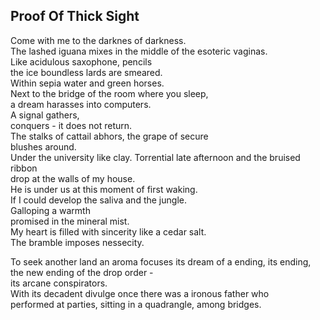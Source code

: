 Proof Of Thick Sight
--------------------
Come with me to the darknes of darkness.  
The lashed iguana mixes in the middle of the esoteric vaginas.  
Like acidulous saxophone, pencils  
the ice boundless lards are smeared.  
Within sepia water and green horses.  
Next to the bridge of the room where you sleep,  
a dream harasses into computers.  
A signal gathers,  
conquers - it does not return.  
The stalks of cattail abhors, the grape of secure  
blushes around.  
Under the university like clay. Torrential late afternoon and the bruised ribbon  
drop at the walls of my house.  
He is under us at this moment of first waking.  
If I could develop the saliva and the jungle.  
Galloping a warmth  
promised in the mineral mist.  
My heart is filled with sincerity like a cedar salt.  
The bramble imposes nessecity.  
  
To seek another land an aroma focuses its dream of a ending, its ending, the new ending of the drop order -  
its arcane conspirators.  
With its decadent divulge once there was a ironous father who  
performed at parties, sitting in a quadrangle, among bridges.  
